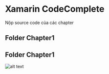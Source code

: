 # 

# Xamarin CodeComplete

Nộp source code của các chapter

## Folder Chapter1
## Folder Chapter1
![alt text](https://internetdevels.com/sites/default/files/public/blog_preview/xamarin_mobile_app_development.png)

